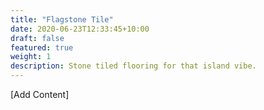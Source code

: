 ```yaml
---
title: "Flagstone Tile"
date: 2020-06-23T12:33:45+10:00
draft: false
featured: true
weight: 1
description: Stone tiled flooring for that island vibe.
---
```


[Add Content]